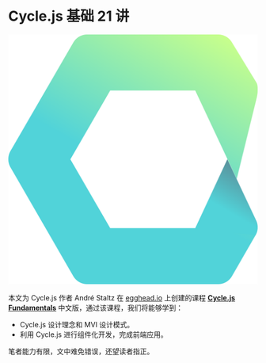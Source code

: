 # Cycle.js 基础 21 讲

![logo](./cover.svg)

本文为 Cycle.js 作者 André Staltz 在 [egghead.io](https://egghead.io) 上创建的课程 **[Cycle.js Fundamentals](https://egghead.io/lessons/rxjs-the-cycle-js-principle-separating-logic-from-effects)** 中文版，通过该课程，我们将能够学到：

- Cycle.js 设计理念和 MVI 设计模式。
- 利用 Cycle.js 进行组件化开发，完成前端应用。

笔者能力有限，文中难免错误，还望读者指正。
